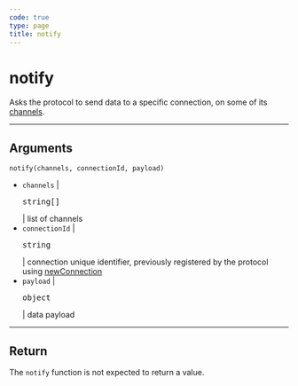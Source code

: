 ```yaml
---
code: true
type: page
title: notify
---
```


# notify

Asks the protocol to send data to a specific connection, on some of its [channels](/core/1/protocols/essentials/getting-started#channels).

---

## Arguments

`notify(channels, connectionId, payload)`

- `channels` | <pre>string[]</pre> | list of channels
- `connectionId` | <pre>string</pre> | connection unique identifier, previously registered by the protocol using [newConnection](/core/1/protocols/api/entrypoint/newconnection)
- `payload` | <pre>object</pre> | data payload

---

## Return

The `notify` function is not expected to return a value.
